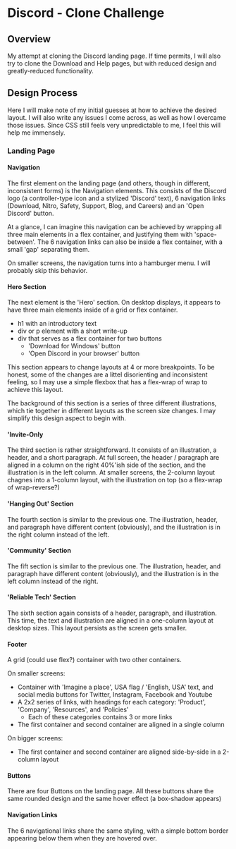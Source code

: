 # Discord - Clone Challenge

## Overview

My attempt at cloning the Discord landing page. If time permits, I will also try to clone the Download and Help pages, but with reduced design and greatly-reduced functionality.

## Design Process

Here I will make note of my initial guesses at how to achieve the desired layout. I will also write any issues I come across, as well as how I overcame those issues. Since CSS still feels very unpredictable to me, I feel this will help me immensely.

### Landing Page

#### Navigation

The first element on the landing page (and others, though in different, inconsistent forms) is the Navigation elements. This consists of the Discord logo (a controller-type icon and a stylized 'Discord' text), 6 navigation links (Download, Nitro, Safety, Support, Blog, and Careers) and an 'Open Discord' button.

At a glance, I can imagine this navigation can be achieved by wrapping all three main elements in a flex container, and justifying them with 'space-between'. The 6 navigation links can also be inside a flex container, with a small 'gap' separating them.

On smaller screens, the navigation turns into a hamburger menu. I will probably skip this behavior.

#### Hero Section

The next element is the 'Hero' section. On desktop displays, it appears to have three main elements inside of a grid or flex container.

- h1 with an introductory text
- div or p element with a short write-up
- div that serves as a flex container for two buttons
  - 'Download for Windows' button
  - 'Open Discord in your browser' button

This section appears to change layouts at 4 or more breakpoints. To be honest, some of the changes are a littel disorienting and inconsistent feeling, so I may use a simple flexbox that has a flex-wrap of wrap to achieve this layout.

The background of this section is a series of three different illustrations, which tie together in different layouts as the screen size changes. I may simplify this design aspect to begin with.

#### 'Invite-Only

The third section is rather straightforward. It consists of an illustration, a header, and a short paragraph. At full screen, the header / paragraph are aligned in a column on the right 40%'ish side of the section, and the illustration is in the left column. At smaller screens, the 2-column layout chagnes into a 1-column layout, with the illustration on top (so a flex-wrap of wrap-reverse?)

#### 'Hanging Out' Section

The fourth section is similar to the previous one. The illustration, header, and paragraph have different content (obviously), and the illustration is in the right column instead of the left.

#### 'Community' Section

The fift section is similar to the previous one. The illustration, header, and paragraph have different content (obviously), and the illustration is in the left column instead of the right.

#### 'Reliable Tech' Section

The sixth section again consists of a header, paragraph, and illustration. This time, the text and illustration are aligned in a one-column layout at desktop sizes. This layout persists as the screen gets smaller.

#### Footer

A grid (could use flex?) container with two other containers.

On smaller screens:

- Container with 'Imagine a place', USA flag / 'English, USA' text, and social media buttons for Twitter, Instagram, Facebook and Youtube
- A 2x2 series of links, with headings for each category: 'Product', 'Company', 'Resources', and 'Policies'
  - Each of these categories contains 3 or more links
- The first container and second container are aligned in a single column

On bigger screens:

- The first container and second container are aligned side-by-side in a 2-column layout

#### Buttons

There are four Buttons on the landing page. All these buttons share the same rounded design and the same hover effect (a box-shadow appears)

#### Navigation Links

The 6 navigational links share the same styling, with a simple bottom border appearing below them when they are hovered over.
